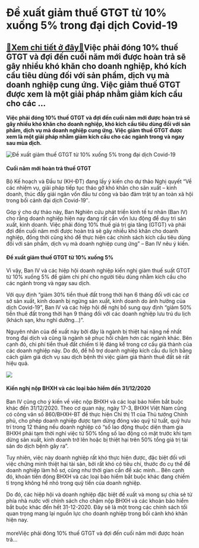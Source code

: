 Đề xuất giảm thuế GTGT từ 10% xuống 5% trong đại dịch Covid-19
==============================================================

[:gift:Xem chi tiết ở đây:gift:](https://hddtvn.com/de-xuat-giam-thue-gtgt-tu-10-xuong-5-trong-dai-dich-covid-19/)Việc phải đóng 10% thuế GTGT và đợi đến cuối năm mới được hoàn trả sẽ gây nhiều khó khăn cho doanh nghiệp, khó kích cầu tiêu dùng đối với sản phẩm, dịch vụ mà doanh nghiệp cung ứng. Việc giảm thuế GTGT được xem là một giải pháp nhằm giảm kích cầu cho các …
----------------------------------------------------------------------------------------------------------------------------------------------------------------------------------------------------------------------------------------------------------------

**Việc phải đóng 10% thuế GTGT và đợi đến cuối năm mới được hoàn trả sẽ gây nhiều khó khăn cho doanh nghiệp, khó kích cầu tiêu dùng đối với sản phẩm, dịch vụ mà doanh nghiệp cung ứng. Việc giảm thuế GTGT được xem là một giải pháp nhằm giảm kích cầu cho các ngành trong và ngay sau mùa dịch.**


![Đề xuất giảm thuế GTGT từ 10% xuống 5% trong đại dịch Covid-19](https://hddtvn.com/wp-content/uploads/2021/01/43188518.jpg "Đề xuất giảm thuế GTGT từ 10% xuống 5% trong đại dịch Covid-19")



#### Cuối năm mới hoàn trả thuế GTGT


Bộ Kế hoạch và Đầu tư (KH-ĐT) đang lấy ý kiến cho dự thảo Nghị quyết “Về các nhiệm vụ, giải pháp tiếp tục tháo gỡ khó khăn cho sản xuất – kinh doanh, thúc đẩy giải ngân vốn đầu tư công và bảo đảm trật tự an toàn xã hội trong bối cảnh đại dịch Covid-19″.


Góp ý cho dự thảo này, Ban Nghiên cứu phát triển kinh tế tư nhân (Ban IV) cho rằng doanh nghiệp hiện nay đang rất cần vốn lưu động để duy trì sản xuất, kinh doanh. Việc phải đóng 10% thuế giá trị gia tăng (GTGT) và phải đợi đến cuối năm mới được hoàn trả sẽ gây nhiều khó khăn cho doanh nghiệp, đồng thời cũng khó để thực hiện các chính sách kích cầu tiêu dùng đối với sản phẩm, dịch vụ mà doanh nghiệp cung ứng” – Ban IV nêu ý kiến.


#### Đề xuất giảm thuế GTGT từ 10% xuống 5%


Vì vậy, Ban IV và các hiệp hội doanh nghiệp kiến nghị giảm thuế suất GTGT từ 10% xuống 5% để giảm chi phí cho người tiêu dùng nhằm kích cầu cho các ngành trong và ngay sau dịch.



Với quy định “giảm 30% tiền thuê đất trong thời hạn 6 tháng đối với các cơ sở sản xuất, kinh doanh bị ngừng sản xuất, kinh doanh do ảnh hưởng của dịch Covid-19”, Ban IV và các hiệp hội đề nghị bổ sung quy định “giảm 50% tiền thuê đất trong thời hạn 9 tháng đối với các doanh nghiệp lưu trú du lịch (khách sạn, khu nghỉ dưỡng…)”.


Nguyên nhân của đề xuất này bởi đây là ngành bị thiệt hại nặng nề nhất trong đại dịch và cũng là ngành sẽ phục hồi chậm hơn các ngành khác. Bên cạnh đó, chi phí tiền thuê đất chiếm tỉ lệ đáng kể trong cơ cấu giá thành của các doanh nghiệp này. Do đó, để hỗ trợ doanh nghiệp kích cầu du lịch bằng cách giảm giá dịch vụ sau dịch bệnh thì việc giảm giá thành thuê đất sẽ rất hiệu quả.


![](https://hddtvn.com/wp-content/uploads/2021/01/50201573.jpg)









#### Kiến nghị nộp BHXH và các loại bảo hiểm đến 31/12/2020



Ban IV cũng cho ý kiến về việc nộp BHXH và các loại bảo hiểm bắt buộc khác đến 31/12/2020. Theo cơ quan này, ngày 17-3, BHXH Việt Nam cũng có công văn số 860/BHXH-BT để thực hiện Chỉ thị 11 của Thủ tướng Chính phủ, cho phép doanh nghiệp được tạm dừng đóng vào quỹ tử tuất, quỹ hưu trí trong 12 tháng nếu doanh nghiệp có “số lao động thuộc diện tham gia BHXH phải tạm thời nghỉ việc từ 50% tổng số lao động có mặt trước khi tạm dừng sản xuất, kinh doanh trở lên hoặc bị thiệt hại trên 50% tổng giá trị tài sản do dịch bệnh gây ra”.










Tuy nhiên, việc này doanh nghiệp rất khó thực hiện được, đặc biệt đối với việc chứng minh thiệt hại tài sản, bởi rất khó có tiêu chí, thước đo cụ thể để doanh nghiệp làm hồ sơ, cũng như thời gian cần để xác minh… Bên cạnh đó, khoản tiền đóng BHXH và các loại bảo hiểm bắt buộc khác đang chiếm tỉ trọng không hề nhỏ trong quỹ tiền của doanh nghiệp.


Do đó, các hiệp hội và doanh nghiệp đặc biệt đề xuất và mong sự chia sẻ từ phía nhà nước với chính sách cho chậm nộp BHXH và các khoản bảo hiểm bắt buộc khác đến hết 31-12-2020. Đây sẽ là một trong các chính sách tối quan trọng mang lại nguồn lực cho doanh nghiệp trong bối cảnh khó khăn hiện nay.


#### 


moreViệc phải đóng 10% thuế GTGT và đợi đến cuối năm mới được hoàn trả…

